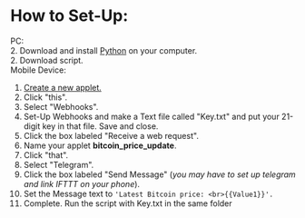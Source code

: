 # How to Set-Up:

PC:  
 2. Download and install [Python](https://www.python.org/downloads/) on your computer.  
 2. Download script.  
 Mobile Device:  
 1. [Create a new applet.](https://ifttt.com/create)
 1. Click "this".
 1. Select "Webhooks".
 1. Set-Up Webhooks and make a Text file called "Key.txt" and put your 21-digit key in that file. Save and close.
 1. Click the box labeled "Receive a web request".
 1. Name your applet **bitcoin_price_update**.
 1. Click "that".
 1. Select "Telegram".
 1. Click the box labeled "Send Message" (*you may have to set up telegram and link IFTTT on your phone*).
 1. Set the Message text to `'Latest Bitcoin price: <br>{{Value1}}'.`
 1. Complete. Run the script with Key.txt in the same folder
